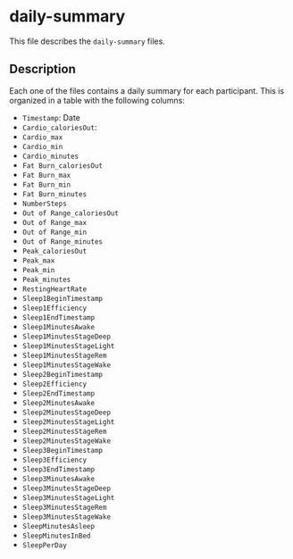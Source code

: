 # daily-summary
This file describes the `daily-summary` files.

## Description
Each one of the files contains a daily summary for each participant. This is organized in a table with the following columns:

 - `Timestamp`: Date
 - `Cardio_caloriesOut`:
 - `Cardio_max`
 - `Cardio_min`
 - `Cardio_minutes`
 - `Fat Burn_caloriesOut`
 - `Fat Burn_max`
 - `Fat Burn_min`
 - `Fat Burn_minutes`
 - `NumberSteps`
 - `Out of Range_caloriesOut`
 - `Out of Range_max`
 - `Out of Range_min`
 - `Out of Range_minutes`
 - `Peak_caloriesOut`
 - `Peak_max`
 - `Peak_min`
 - `Peak_minutes`
 - `RestingHeartRate`
 - `Sleep1BeginTimestamp`
 - `Sleep1Efficiency`
 - `Sleep1EndTimestamp`
 - `Sleep1MinutesAwake`
 - `Sleep1MinutesStageDeep`
 - `Sleep1MinutesStageLight`
 - `Sleep1MinutesStageRem`
 - `Sleep1MinutesStageWake`
 - `Sleep2BeginTimestamp`
 - `Sleep2Efficiency`
 - `Sleep2EndTimestamp`
 - `Sleep2MinutesAwake`
 - `Sleep2MinutesStageDeep`
 - `Sleep2MinutesStageLight`
 - `Sleep2MinutesStageRem`
 - `Sleep2MinutesStageWake`
 - `Sleep3BeginTimestamp`
 - `Sleep3Efficiency`
 - `Sleep3EndTimestamp`
 - `Sleep3MinutesAwake`
 - `Sleep3MinutesStageDeep`
 - `Sleep3MinutesStageLight`
 - `Sleep3MinutesStageRem`
 - `Sleep3MinutesStageWake`
 - `SleepMinutesAsleep`
 - `SleepMinutesInBed`
 - `SleepPerDay`